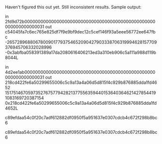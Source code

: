 Haven't figured this out yet. 
Still inconsistent results. 
Sample output:

in 2fd9d72b0000000000000000000000000000000000000000000000000000000000000031
out c54045fa7c6ec765e825df7f9e9bf9dec12c5cef146f93a5eee56772ee647fbc
-26572896880678009017793754652090427903338706319994628157709376945706332028996
-0x3abfba058391389a17da2080616406213ed3a310eb906c5a111a988d119b8044L

in 4d2ee1ab0000000000000000000000000000000000000000000000000000000000000031
out 218cd422fe6a50299655006c5c9a13a4a06d5d815f4c929b876885dda1fd4652
15175146705973527675779428213775563594401536403646214278544191083169720387154
0x218cd422fe6a50299655006c5c9a13a4a06d5d815f4c929b876885dda1fd4652L

c89efdaa54c0f20c7adf612882df0950f5a951637e0307cdcb4c672f298b8bc6

c89efdaa54c0f20c7adf612882df0950f5a951637e0307cdcb4c672f298b8bc6

